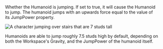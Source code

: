 Whether the Humanoid is jumping. If set to true, it will cause the Humanoid to jump. The humanoid jumps with an upwards force equal to the value of its JumpPower property.

![A character jumping over stairs that are 7 studs tall][1]

Humanoids are able to jump roughly 7.5 studs high by default, depending on both the Workspace's Gravity, and the JumpPower of the humanoid itself.

[1]: https://developer.roblox.com/assets/blt61a464c982798678/Jumping.gif